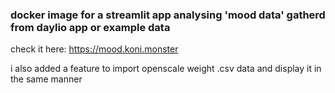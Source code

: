 ### docker image for a streamlit app analysing 'mood data' gatherd from daylio app or example data

check it here: https://mood.koni.monster

i also added a feature to import openscale weight .csv data and display it in the same manner
